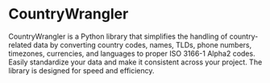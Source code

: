 # CountryWrangler
CountryWrangler is a Python library that simplifies the handling of country-related data by converting country codes, names, TLDs, phone numbers, timezones, currencies, and languages to proper ISO 3166-1 Alpha2 codes. Easily standardize your data and make it consistent across your project. The library is designed for speed and efficiency.
